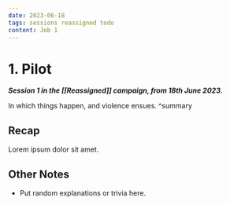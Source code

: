 ```yaml
---
date: 2023-06-18
tags: sessions reassigned todo
content: Job 1
---
```

# 1. Pilot
***Session 1 in the [[Reassigned]] campaign, from 18th June 2023.***

In which things happen, and violence ensues.
^summary

## Recap
Lorem ipsum dolor sit amet.

## Other Notes
- Put random explanations or trivia here.
